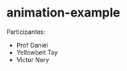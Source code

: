 # animation-example

Participantes:

<ul>
	<li>Prof Daniel</li>
	<li>Yellowbelt Tay</li>
	<li>Victor Nery</li>
</ul>

